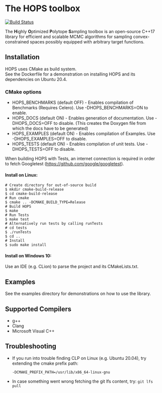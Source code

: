 # The HOPS toolbox

[![Build Status](https://travis-ci.org/modsim/hops.svg?branch=master)](https://travis-ci.org/modsim/hops)

The **H**ighly **O**ptimized **P**olytope **S**ampling toolbox is an open-source C++17
library for efficient and scalable MCMC algorithms for sampling convex-constrained spaces possibly
equipped with arbitrary target functions.

## Installation

HOPS uses CMake as build system.  
See the Dockerfile for a demonstration on installing HOPS and its dependencies on Ubuntu 20.4.

### CMake options

* HOPS_BENCHMARKS (default OFF) - Enables compilation of Benchmarks (Requires Celero). Use -DHOPS_BENCHMARKS=ON to enable.
* HOPS_DOCS (default ON) - Enables generation of documentation. Use -DHOPS_DOCS=OFF to disable. (This creates the Doxygen file from which the docs have to be generated)
* HOPS_EXAMPLES (default ON) - Enables compilation of Examples. Use -DHOPS_EXAMPLES=OFF to disable.
* HOPS_TESTS (default ON) - Enables compilation of unit tests. Use -DHOPS_TESTS=OFF to disable.

When building HOPS with Tests, an internet connection is required in order to fetch Googletest (https://github.com/google/googletest).

#### Install on Linux:
```
# Create directory for out-of-source build
$ mkdir cmake-build-release
$ cd cmake-build-release
# Run cmake
$ cmake .. -DCMAKE_BUILD_TYPE=Release
# Build HOPS
$ make 
# Run Tests
$ make test
# Alternatively run tests by calling runTests
# cd tests
$ ./runTests
$ cd ..
# Install
$ sudo make install
```

#### Install on Windows 10:

Use an IDE (e.g. CLion) to parse the project and its CMakeLists.txt.


## Examples
See the examples directory for demonstrations on how to use the library.

## Supported Compilers
* g++
* Clang
* Microsoft Visual C++

## Troubleshooting

* If you run into trouble finding CLP on Linux (e.g. Ubuntu 20.04), try extending the cmake prefix path:

    ```-DCMAKE_PREFIX_PATH=/usr/lib/x86_64-linux-gnu```

* In case something went wrong fetching the git lfs content, try:
	```git lfs pull```
